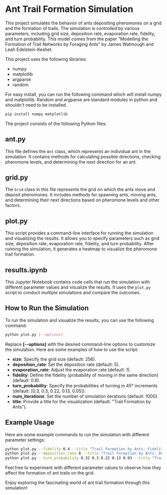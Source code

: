 # Ant Trail Formation Simulation

This project simulates the behavior of ants depositing pheromones on a grid and the formation of trails. The simulation is controlled by various parameters, including grid size, deposition rate, evaporation rate, fidelity, and turn probability. This model comes from the paper "Modelling the Formation of Trail Networks by Foraging Ants" by James Watmough and Leah Edelstein-Keshet. 

This project uses the following libraries:
- numpy
- matplotlib
- argparse
- random

For easy install, you can run the following command which will install numpy and matplotlib. Random and argparse are standard modules in python and shouldn't need to be installed.

```bash
pip install numpy matplotlib
```

The project consists of the following Python files:

## ant.py

This file defines the `Ant` class, which represents an individual ant in the simulation. It contains methods for calculating possible directions, checking pheromone levels, and determining the next direction for an ant.

## grid.py

The `Grid` class in this file represents the grid on which the ants move and deposit pheromones. It includes methods for spawning ants, moving ants, and determining their next directions based on pheromone levels and other factors.

## plot.py

This script provides a command-line interface for running the simulation and visualizing the results. It allows you to specify parameters such as grid size, deposition rate, evaporation rate, fidelity, and turn probability. After running the simulation, it generates a heatmap to visualize the pheromone trail formation.

## results.ipynb

This Jupyter Notebook contains code cells that run the simulation with different parameter values and visualize the results. It uses the `plot.py` script to conduct multiple simulations and compare the outcomes.

## How to Run the Simulation

To run the simulation and visualize the results, you can use the following command:

```bash
python plot.py [--options]
```
Replace **[--options]** with the desired command-line options to customize the simulation. Here are some examples of how to use the script:

- **size**: Specify the grid size (default: 256).
- **deposition_rate**: Set the deposition rate (default: 5).
- **evaporation_rate**: Adjust the evaporation rate (default: 1).
- **fidelity**: Define the fidelity (probability of moving in the same direction) (default: 0.6).
- **turn_probability**: Specify the probabilities of turning in 45° increments (default: [0.3, 0.3, 0.22, 0.13, 0.05]).
- **num_iterations**: Set the number of simulation iterations (default: 1000).
- **title**: Provide a title for the visualization (default: "Trail Formation by Ants").

## Example Usage

Here are some example commands to run the simulation with different parameter settings:

```bash
python plot.py --fidelity 0.4 --title "Trail Formation by Ants: Fidelity = 0.4"
python plot.py --deposition_rate 8 --title "Trail Formation by Ants: Deposition Rate = 8"
python plot.py --turn_probability 0.32 0.3 0.22 0.13 0.03 --title "Trail Formation by Ants: Narrow Turning Kernel"
```
Feel free to experiment with different parameter values to observe how they affect the formation of ant trails on the grid.

Enjoy exploring the fascinating world of ant trail formation through this simulation!
